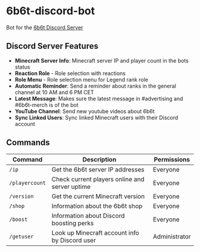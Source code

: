 
# 6b6t-discord-bot

Bot for the [6b6t Discord Server](https://discord.6b6t.org)

## Discord Server Features

- **Minecraft Server Info**: Minecraft server IP and player count in the bots status
- **Reaction Role** - Role selection with reactions
- **Role Menu** - Role selection menu for Legend rank role
- **Automatic Reminder**: Send a reminder about ranks in the general channel at 10 AM and 6 PM CET
- **Latest Message**: Makes sure the latest message in #advertising and #6b6t-merch is of the bot
- **YouTube Channel**: Send new youtube videos about 6b6t
- **Sync Linked Users**: Sync linked Minecraft users with their Discord account

## Commands

| Command | Description | Permissions |
|---------|-------------|-------------|
| `/ip` | Get the 6b6t server IP addresses | Everyone |
| `/playercount` | Check current players online and server uptime | Everyone |
| `/version` | Get the current Minecraft version | Everyone |
| `/shop` | Information about the 6b6t shop | Everyone |
| `/boost` | Information about Discord boosting perks | Everyone |
| `/getuser` | Look up Minecraft account info by Discord user | Administrator |

